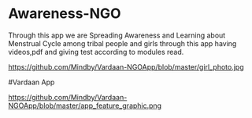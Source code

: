 # Awareness-NGO
Through this app we are Spreading Awareness and Learning about Menstrual Cycle among tribal people and girls through this app having videos,pdf and giving test according to modules read.

https://github.com/Mindby/Vardaan-NGOApp/blob/master/girl_photo.jpg

#Vardaan App

https://github.com/Mindby/Vardaan-NGOApp/blob/master/app_feature_graphic.png
